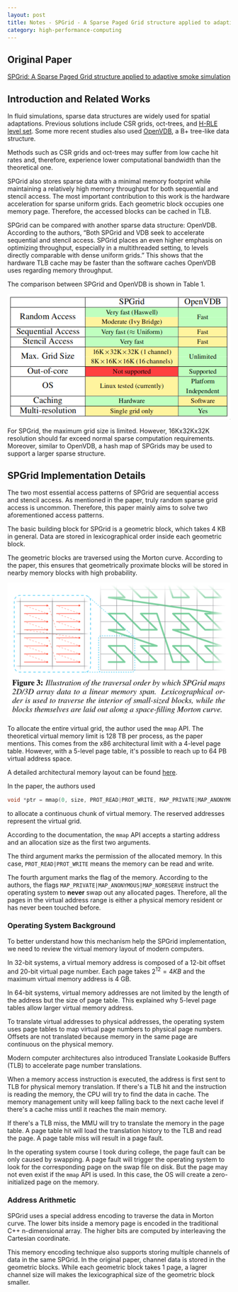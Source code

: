 ```yaml
---
layout: post
title: Notes - SPGrid - A Sparse Paged Grid structure applied to adaptive smoke simulation
category: high-performance-computing
---
```


## Original Paper

[SPGrid: A Sparse Paged Grid structure applied to adaptive smoke simulation](https://dl.acm.org/doi/10.1145/2661229.2661269)

## Introduction and Related Works

In fluid simulations, sparse data structures are widely used for spatial adaptations.
Previous solutions include CSR grids, oct-trees, and [H-RLE level set](https://doi.org/10.1145/1122501.1122508).
Some more recent studies also used [OpenVDB](https://dl.acm.org/doi/10.1145/2487228.2487235), a B+ tree-like data structure.

Methods such as CSR grids and oct-trees may suffer from low cache hit rates and, therefore, experience lower computational bandwidth than the theoretical one.

SPGrid also stores sparse data with a minimal memory footprint while maintaining a relatively high memory throughput for both sequential and stencil access.
The most important contribution to this work is the hardware acceleration for sparse uniform grids. Each geometric block occupies one memory page. Therefore, the accessed blocks can be cached in TLB.

SPGrid can be compared with another sparse data structure: OpenVDB. According to the authors, “Both SPGrid and VDB seek to accelerate sequential and stencil access. SPGrid places an even higher emphasis on optimizing throughput, especially in a multithreaded setting, to levels directly comparable with dense uniform grids.”
This shows that the hardware TLB cache may be faster than the software caches OpenVDB uses regarding memory throughput.

The comparison between SPGrid and OpenVDB is shown in Table 1.

![Table 1](/images/2024-01-20-22-52-11.png)

For SPGrid, the maximum grid size is limited. However, 16Kx32Kx32K resolution should far exceed normal sparse computation requirements. Moreover, similar to OpenVDB, a hash map of SPGrids may be used to support a larger sparse structure.

## SPGrid Implementation Details

The two most essential access patterns of SPGrid are sequential access and stencil access. As mentioned in the paper, truly random sparse grid access is uncommon. Therefore, this paper mainly aims to solve two aforementioned access patterns.

The basic building block for SPGrid is a geometric block, which takes 4 KB in general. Data are stored in lexicographical order inside each geometric block.

The geometric blocks are traversed using the Morton curve. According to the paper, this ensures that geometrically proximate blocks will be stored in nearby memory blocks with high probability.

![Morton Curve](/images/2024-01-25-07-46-38.png)

To allocate the entire virtual grid, the author used the `mmap` API. The theoretical virtual memory limit is 128 TB per process, as the paper mentions. This comes from the x86 architectural limit with a 4-level page table. However, with a 5-level page table, it's possible to reach up to 64 PB virtual address space.

A detailed architectural memory layout can be found [here](https://www.kernel.org/doc/Documentation/x86/x86_64/mm.txt).

In the paper, the authors used

```c++
void *ptr = mmap(0, size, PROT_READ|PROT_WRITE, MAP_PRIVATE|MAP_ANONYMOUS|MAP_NORESERVE, -1, 0);
```

to allocate a continuous chunk of virtual memory. The reserved addresses represent the virtual grid.

According to the documentation, the `mmap` API accepts a starting address and an allocation size as the first two arguments.

The third argument marks the permission of the allocated memory. In this case, `PROT_READ|PROT_WRITE` means the memory can be read and write.

The fourth argument marks the flag of the memory. According to the authors, the flags `MAP_PRIVATE|MAP_ANONYMOUS|MAP_NORESERVE` instruct the operating system to **never** swap out any allocated pages. Therefore, all the pages in the virtual address range is either a physical memory resident or has never been touched before.

### Operating System Background

To better understand how this mechanism help the SPGrid implementation, we need to review the virtual memory layout of modern computers.

In 32-bit systems, a virtual memory address is composed of a 12-bit offset and 20-bit virtual page number. Each page takes $2^{12} = 4KB$ and the maximum virtual memory address is 4 GB.

In 64-bit systems, virtual memory addresses are not limited by the length of the address but the size of page table. This explained why 5-level page tables allow larger virtual memory address.

To translate virtual addresses to physical addresses, the operating system uses page tables to map virtual page numbers to physical page numbers. Offsets are not translated because memory in the same page are continuous on the physical memory.

Modern computer architectures also introduced Translate Lookaside Buffers (TLB) to accelerate page number translations.

When a memory access instruction is executed, the address is first sent to TLB for physical memory translation. If there's a TLB hit and the instruction is reading the memory, the CPU will try to find the data in cache. The memory management unity will keep falling back to the next cache level if there's a cache miss until it reaches the main memory.

If there's a TLB miss, the MMU will try to translate the memory in the page table. A page table hit will load the translation history to the TLB and read the page. A page table miss will result in a page fault.

In the operating system course I took during college, the page fault can be only caused by swapping. A page fault will trigger the operating system to look for the corresponding page on the swap file on disk. But the page may not even exist if the `mmap` API is used. In this case, the OS will create a zero-initialized page on the memory.

### Address Arithmetic

SPGrid uses a special address encoding to traverse the data in Morton curve. The lower bits inside a memory page is encoded in the traditional C++ n-dimensional array. The higher bits are computed by interleaving the Cartesian coordinate.

This memory encoding technique also supports storing multiple channels of data in the same SPGrid. In the original paper, channel data is stored in the geometric blocks. While each geometric block takes 1 page, a lagrer channel size will makes the lexicographical size of the geometric block smaller.
